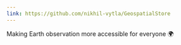 ```yaml
---
link: https://github.com/nikhil-vytla/GeospatialStore
---
```


Making Earth observation more accessible for everyone 🌍